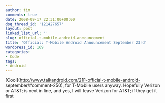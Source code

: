 ```yaml
---
author: tim
comments: true
date: 2008-09-17 22:31:00+00:00
dsq_thread_id: '121427657'
layout: post
linked_list_url: ''
slug: official-t-mobile-android-announcement
title: 'Official: T-Mobile Android Announcement September 23rd'
wordpress_id: 169
categories:
- Code
tags:
- Android
---
```


[Cool](http://www.talkandroid.com/211-official-t-mobile-android-
september/#comment-250), for T-Mobile users anyway. Hopefully Verizon or
AT&amp;T; is next in line, and yes, I will leave Verizon for AT&amp;T; if they
get it first


